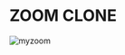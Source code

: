 <h1>ZOOM CLONE</h1>

![myzoom](https://github.com/HarshitaOberoi/ZoomClone/assets/154910521/d4489256-8333-441e-baa2-e7f56304e8cd)
